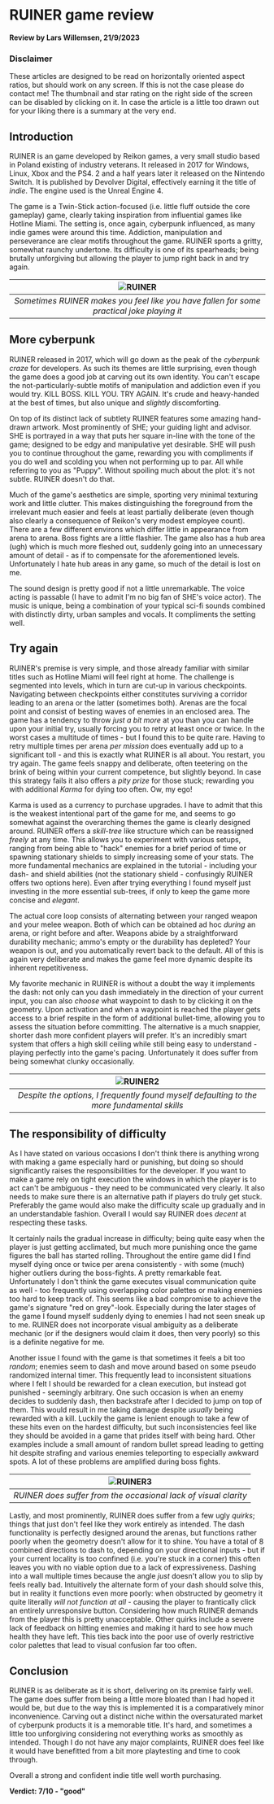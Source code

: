 # RUINER game review
**Review by Lars Willemsen, 21/9/2023**

### Disclaimer
These articles are designed to be read on horizontally oriented aspect ratios, but should work on any screen. If this is not the case please do contact me! The thumbnail and star rating on the right side of the screen can be disabled by clicking on it. In case the article is a little too drawn out for your liking there is a summary at the very end.

## Introduction

RUINER is an game developed by Reikon games, a very small studio based in Poland existing of industry veterans. It released in 2017 for Windows, Linux, Xbox and the PS4. 2 and a half years later it released on the Nintendo Switch. It is published by Devolver Digital, effectively earning it the title of *indie*. The engine used is the Unreal Engine 4.

The game is a Twin-Stick action-focused (i.e. little fluff outside the core gameplay) game, clearly taking inspiration from influential games like Hotline Miami. The setting is, once again, cyberpunk influenced, as many indie games were around this time. Addiction, manipulation and perseverance are clear motifs throughout the game. RUINER sports a gritty, somewhat raunchy undertone. Its difficulty is one of its spearheads; being brutally unforgiving but allowing the player to jump right back in and try again.

| ![RUINER](content/reviews/RUINER/manipulation.jpg) |
| :--: |
| *Sometimes RUINER makes you feel like you have fallen for some practical joke playing it* |

## More cyberpunk

RUINER released in 2017, which will go down as the peak of the *cyberpunk craze* for developers. As such its themes are little surprising, even though the game does a good job at carving out its own identity. You can't escape the not-particularly-subtle motifs of manipulation and addiction even if you would try. KILL BOSS. KILL YOU. TRY AGAIN. It's crude and heavy-handed at the best of times, but also unique and *slightly* discomforting.

On top of its distinct lack of subtlety RUINER features some amazing hand-drawn artwork. Most prominently of SHE; your guiding light and advisor. SHE is portrayed in a way that puts her square in-line with the tone of the game; designed to be edgy and manipulative yet desirable. SHE will push you to continue throughout the game, rewarding you with compliments if you do well and scolding you when not performing up to par. All while referring to you as "Puppy". Without spoiling much about the plot: it's not subtle. RUINER doesn't do that.

Much of the game's aesthetics are simple, sporting very minimal texturing work and little clutter. This makes distinguishing the foreground from the irrelevant much easier and feels at least partially deliberate (even though also clearly a consequence of Reikon's very modest employee count). There are a few different environs which differ little in appearance from arena to arena. Boss fights are a little flashier. The game also has a hub area (ugh) which is much more fleshed out, suddenly going into an unnecessary amount of detail - as if to compensate for the aforementioned levels. Unfortunately I hate hub areas in any game, so much of the detail is lost on me.

The sound design is pretty good if not a little unremarkable. The voice acting is passable (I have to admit I'm no big fan of SHE's voice actor). The music is unique, being a combination of your typical sci-fi sounds combined with distinctly dirty, urban samples and vocals. It compliments the setting well.

## Try again

RUINER's premise is very simple, and those already familiar with similar titles such as Hotline Miami will feel right at home. The challenge is segmented into levels, which in turn are cut-up in various checkpoints. Navigating between checkpoints either constitutes surviving a corridor leading to an arena or the latter (sometimes both). Arenas are the focal point and consist of besting waves of enemies in an enclosed area. The game has a tendency to throw *just a bit more* at you than you can handle upon your initial try, usually forcing you to retry at least once or twice. In the worst cases a multitude of times - but I found this to be quite rare. Having to retry multiple times per arena *per mission* does eventually add up to a significant toll - and this is exactly what RUINER is all about. You restart, you try again. The game feels snappy and deliberate, often teetering on the brink of being within your current competence, but slightly beyond. In case this strategy fails it also offers a *pity prize* for those stuck; rewarding you with additional *Karma* for dying too often. Ow, my ego!

Karma is used as a currency to purchase upgrades. I have to admit that this is the weakest intentional part of the game for me, and seems to go somewhat against the overarching themes the game is clearly designed around. RUINER offers a *skill-tree* like structure which can be reassigned *freely* at any time. This allows you to experiment with various setups, ranging from being able to "hack" enemies for a brief period of time or spawning stationary shields to simply increasing some of your stats. The more fundamental mechanics are explained in the tutorial - including your dash- and shield abilities (not the stationary shield - confusingly RUINER offers two options here). Even after trying everything I found myself just investing in the more essential sub-trees, if only to keep the game more concise and *elegant*.

The actual core loop consists of alternating between your ranged weapon and your melee weapon. Both of which can be obtained ad hoc *during* an arena, or right before and after. Weapons abide by a straightforward durability mechanic; ammo's empty or the durability has depleted? Your weapon is out, and you automatically revert back to the default. All of this is again very deliberate and makes the game feel more dynamic despite its inherent repetitiveness.

My favorite mechanic in RUINER is without a doubt the way it implements the dash: not only can you dash immediately in the direction of your current input, you can also *choose* what waypoint to dash to by clicking it on the geometry. Upon activation and when a waypoint is reached the player gets access to a brief respite in the form of additional bullet-time, allowing you to assess the situation before committing. The alternative is a much snappier, shorter dash more confident players will prefer. It's an incredibly smart system that offers a high skill ceiling while still being easy to understand - playing perfectly into the game's pacing. Unfortunately it does suffer from being somewhat clunky occasionally.

| ![RUINER2](content/reviews/RUINER/skilltree.jpg) |
| :--: |
| *Despite the options, I frequently found myself defaulting to the more fundamental skills* |

## The responsibility of difficulty

As I have stated on various occasions I don't think there is anything wrong with making a game especially hard or punishing, but doing so should significantly raises the responsibilities for the developer. If you want to make a game rely on tight execution the windows in which the player is to act can't be ambiguous - they need to be communicated very clearly. It also needs to make sure there is an alternative path if players do truly get stuck. Preferably the game would also make the difficulty scale up gradually and in an understandable fashion. Overall I would say RUINER does *decent* at respecting these tasks.

It certainly nails the gradual increase in difficulty; being quite easy when the player is just getting acclimated, but much more punishing once the game figures the ball has started rolling. Throughout the entire game did I find myself dying once or twice per arena consistently - with some (much) higher outliers during the boss-fights. A pretty remarkable feat. Unfortunately I don't think the game executes visual communication quite as well - too frequently using overlapping color palettes or making enemies too hard to keep track of. This seems like a bad compromise to achieve the game's signature "red on grey"-look. Especially during the later stages of the game I found myself suddenly dying to enemies I had not seen sneak up to me. RUINER does not incorporate visual ambiguity as a deliberate mechanic (or if the designers would claim it does, then very poorly) so this is a definite negative for me.

Another issue I found with the game is that sometimes it feels a bit too *random*; enemies seem to dash and move around based on some pseudo randomized internal timer. This frequently lead to inconsistent situations where I felt I should be rewarded for a clean execution, but instead got punished - seemingly arbitrary. One such occasion is when an enemy decides to suddenly dash, then backstrafe after I decided to jump on top of them. This would result in me taking damage despite *usually* being rewarded with a kill. Luckily the game is lenient enough to take a few of these hits even on the hardest difficulty, but such inconsistencies feel like they should be avoided in a game that prides itself with being hard. Other examples include a small amount of random bullet spread leading to getting hit despite strafing and various enemies teleporting to especially awkward spots. A lot of these problems are amplified during boss fights.

| ![RUINER3](content/reviews/RUINER/ambiguous.jpg) |
| :--: |
| *RUINER does suffer from the occasional lack of visual clarity* |

Lastly, and most prominently, RUINER does suffer from a few ugly *quirks*; things that just don't feel like they work entirely as intended. The dash functionality is perfectly designed around the arenas, but functions rather poorly when the geometry doesn't allow for it to shine. You have a total of 8 combined directions to dash to, depending on your directional inputs - but if your current locality is too confined (i.e. you're stuck in a corner) this often leaves you with no viable option due to a lack of expressiveness. Dashing into a wall multiple times because the angle *just* doesn't allow you to slip by feels really bad. Intuitively the alternate form of your dash should solve this, but in reality it functions even more poorly: when obstructed by geometry it quite literally *will not function at all* - causing the player to frantically click an entirely unresponsive button. Considering how much RUINER demands from the player this is pretty unacceptable. Other quirks include a severe lack of feedback on hitting enemies and making it hard to see how much health they have left. This ties back into the poor use of overly restrictive color palettes that lead to visual confusion far too often.

## Conclusion

RUINER is as deliberate as it is short, delivering on its premise fairly well. The game does suffer from being a little more bloated than I had hoped it would be, but due to the way this is implemented it is a comparatively minor inconvenience. Carving out a distinct niche within the oversaturated market of cyberpunk products it is a memorable title. It's hard, and sometimes a little too unforgiving considering not everything works as smoothly as intended. Though I do not have any major complaints, RUINER does feel like it would have benefitted from a bit more playtesting and time to cook through.

Overall a strong and confident indie title well worth purchasing.

**Verdict: 7/10 - "good"**
